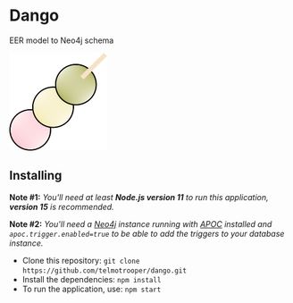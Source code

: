 # Dango
EER model to Neo4j schema

<img src="src/client/assets/dango.png" width="175" height="175" />

## Installing


__Note #1:__ *You'll need at least __Node.js version 11__ to run this application, **version 15** is recommended.*

__Note #2:__ *You'll need a [Neo4j](https://neo4j.com/) instance running with [APOC](https://neo4j.com/labs/apoc/) installed and `apoc.trigger.enabled=true` to be able to add the triggers to your database instance.*

* Clone this repository: `git clone https://github.com/telmotrooper/dango.git`
* Install the dependencies: `npm install`
* To run the application, use: `npm start`
